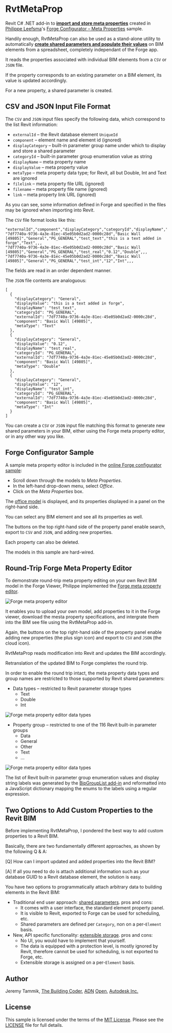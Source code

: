 # RvtMetaProp

Revit C# .NET add-in to <u><b>import and store meta properties</b></u> created
in [Philippe Leefsma](https://github.com/leefsmp)'s
[Forge Configurator &ndash; Meta Properties](https://forge-rcdb.autodesk.io/configurator?id=59780eec17d671029c53420e) sample.

Handily enough, RvtMetaProp can also be used as a stand-alone utility to automatically <u><b>create shared parameters and populate their values</b></u> on BIM elements from a spreadsheet, completely independant of the Forge app.

It reads the properties associated with individual BIM elements from a `CSV` or `JSON` file.

If the property corresponds to an existing parameter on a BIM element, its value is updated accordingly.

For a new property, a shared parameter is created.



## CSV and JSON Input File Format

The `CSV` and `JSON` input files specify the following data, which correspond to the list Revit information:

- `externalId` &ndash; the Revit database element `UniqueId`
- `component` &ndash; element name and element id (ignored)
- `displayCategory` &ndash; built-in parameter group name under which to display and store a shared parameter
- `categoryId` &ndash; built-in parameter group enumeration value as string
- `displayName` &ndash; meta property name
- `displayValue` &ndash; meta property value
- `metaType` &ndash; meta property data type; for Revit, all but Double, Int and Text are ignored
- `filelink` &ndash; meta property file URL (ignored)
- `filename` &ndash; meta property file name (ignored)
- `link` &ndash; meta property link URL (ignored)

As you can see, some information defined in Forge and specified in the files may be ignored when importing into Revit.

The `CSV` file format looks like this:

```
"externalId","component","displayCategory","categoryId","displayName","displayValue","metaType","filelink","filename","link"
"7df7740a-9736-4a3e-81ec-45e05b0d2ad2-0000c28d","Basic Wall [49805]","General","PG_GENERAL","test_text","this is a text added in forge","Text",,,
"7df7740a-9736-4a3e-81ec-45e05b0d2ad2-0000c28d","Basic Wall [49805]","General","PG_GENERAL","test_real","0.12","Double",,,
"7df7740a-9736-4a3e-81ec-45e05b0d2ad2-0000c28d","Basic Wall [49805]","General","PG_GENERAL","test_int","12","Int",,,
```

The fields are read in an order dependent manner.

The `JSON` file contents are analoguous:

```
[
  {
    "displayCategory": "General",
    "displayValue": "this is a text added in forge",
    "displayName": "test_text",
    "categoryId": "PG_GENERAL",
    "externalId": "7df7740a-9736-4a3e-81ec-45e05b0d2ad2-0000c28d",
    "component": "Basic Wall [49805]",
    "metaType": "Text"
  },
  {
    "displayCategory": "General",
    "displayValue": "0.12",
    "displayName": "test_real",
    "categoryId": "PG_GENERAL",
    "externalId": "7df7740a-9736-4a3e-81ec-45e05b0d2ad2-0000c28d",
    "component": "Basic Wall [49805]",
    "metaType": "Double"
  },
  {
    "displayCategory": "General",
    "displayValue": "12",
    "displayName": "test_int",
    "categoryId": "PG_GENERAL",
    "externalId": "7df7740a-9736-4a3e-81ec-45e05b0d2ad2-0000c28d",
    "component": "Basic Wall [49805]",
    "metaType": "Int"
  }
]
```

You can create a `CSV` or `JSON` input file matching this format to generate new shared parameters in your BIM, either using the Forge meta property editor, or in any other way you like.


## Forge Configurator Sample

A sample meta property editor is included in 
the [online Forge configurator sample](https://forge-rcdb.autodesk.io/configurator):

- Scroll down through the models to *Meta Properties*.
- In the left-hand drop-down menu, select *Office*.
- Click on the *Meta Properties* box.

The [office model](https://forge-rcdb.autodesk.io/configurator?id=59780eec17d671029c53420e) is
displayed, and its properties displayed in a panel on the right-hand side.

You can select any BIM element and see all its properties as well.

The buttons on the top right-hand side of the property panel enable search, export to `CSV` and `JSON`, and adding new properties.

Each property can also be deleted.

The models in this sample are hard-wired.


## Round-Trip Forge Meta Property Editor

To demonstrate round-trip meta property editing on your own Revit BIM model in the Forge Viewer, Philippe implemented
the [Forge meta property editor](http://meta-editor.autodesk.link).

![Forge meta property editor](img/meta_editor.png "Forge meta property editor")

It enables you to upload your own model, add properties to it in the Forge viewer, download the mesta property specifications, and intergrate them into the BIM see file using the RvtMetaProp add-in.

Again, the buttons on the top right-hand side of the property panel enable adding new properties (the plus sign icon) and export to `CSV` and `JSON` (the cloud icon).

RvtMetaProp reads modification into Revit and updates the BIM accordingly.

Retranslation of the updated BIM to Forge completes the round trip.

In order to enable the round trip intact, the meta property data types and group names are restricted to those supported by Revit shared parameters:

- Data types &ndash; restricted to Revit parameter storage types
    - Text
    - Double
    - Int
    
![Forge meta property editor data types](img/meta_editor_data_types.png "Forge meta property editor data types")
    
- Property group &ndash; restricted to one of the 116 Revit built-in parameter groups
    - Data
    - General
    - Other
    - Text
    - ...
    
![Forge meta property editor data types](img/meta_editor_param_group.png "Forge meta property editor parameter groups")

The list of Revit built-in parameter group enumeration values and display string labels was generated by
the [BipGroupList add-in](https://github.com/jeremytammik/BipGroupList) and
reformatted into a JavaScript dictionary mapping the enums to the labels using a regular expression.


## Two Options to Add Custom Properties to the Revit BIM

Before implementing RvtMetaProp, I pondered the best way to add custom properties to a Revit BIM.

Basically, there are two fundamentally different approaches, as shown by the following Q &amp; A:

[Q] How can I import updated and added properties into the Revit BIM?

[A] If all you need to do is attach additional information such as your database GUID to a Revit database element, the solution is easy.

You have two options to programmatically attach arbitrary data to building elements in the Revit BIM:
 
- Traditional end user approach: [shared parameters](https://knowledge.autodesk.com/support/revit-products/learn-explore/caas/CloudHelp/cloudhelp/2015/ENU/Revit-Model/files/GUID-E7D12B71-C50D-46D8-886B-8E0C2B285988-htm.html). pros and cons:
    - It comes with a user interface, the standard element property panel.
    - It is visible to Revit, exported to Forge can be used for scheduling, etc.
    - Shared parameters are defined per `Category`, non on a per-`Element` basis.
- New, API specific functionality: [extensible storage](http://thebuildingcoder.typepad.com/blog/about-the-author.html#5.23). pros and cons:
    - No UI, you would have to implement that yourself.
    - The data is equipped with a protection level, is mostly ignored by Revit, therefore cannot be used for scheduling, is not exported to Forge, etc.
    - Extensible storage is assigned on a per-`Element` basis.


## Author

Jeremy Tammik,
[The Building Coder](http://thebuildingcoder.typepad.com),
[ADN](http://www.autodesk.com/adn)
[Open](http://www.autodesk.com/adnopen),
[Autodesk Inc.](http://www.autodesk.com)


## License

This sample is licensed under the terms of the [MIT License](http://opensource.org/licenses/MIT).
Please see the [LICENSE](LICENSE) file for full details.
